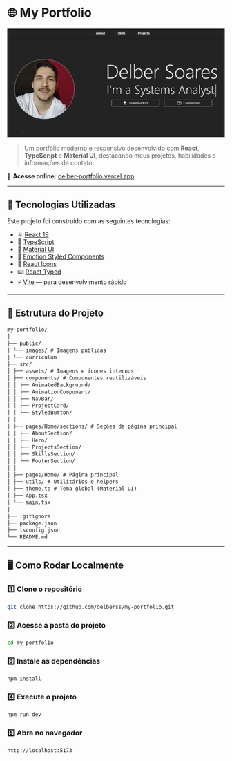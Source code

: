 # 🌐 My Portfolio

<p align="center">
  <a href="https://delber-portfolio.vercel.app" target="_blank">
    <img src="./public/images/preview.png" alt="Preview" width="600" />
  </a>
</p>


> Um portfólio moderno e responsivo desenvolvido com **React**, **TypeScript** e **Material UI**, destacando meus projetos, habilidades e informações de contato.

🔗 **Acesse online:** [delber-portfolio.vercel.app](https://delber-portfolio.vercel.app)

---

## 🚀 Tecnologias Utilizadas

Este projeto foi construído com as seguintes tecnologias:

- ⚛️ [React 19](https://react.dev/)
- 💎 [TypeScript](https://www.typescriptlang.org/)
- 🎨 [Material UI](https://mui.com/)
- 💅 [Emotion Styled Components](https://emotion.sh/docs/styled)
- 🧠 [React Icons](https://react-icons.github.io/react-icons/)
- ⌨️ [React Typed](https://www.npmjs.com/package/react-typed)
- ⚡ [Vite](https://vitejs.dev/) — para desenvolvimento rápido

---
## 📁 Estrutura do Projeto
```
my-portfolio/
│
├── public/
│ └── images/ # Imagens públicas
│ └── curriculum
├── src/
│ ├── assets/ # Imagens e ícones internos
│ ├── components/ # Componentes reutilizáveis
│ │ ├── AnimatedBackground/
│ │ ├── AnimationComponent/
│ │ ├── NavBar/
│ │ ├── ProjectCard/
│ │ └── StyledButton/
│ │
│ ├── pages/Home/sections/ # Seções da página principal
│ │ ├── AboutSection/
│ │ ├── Hero/
│ │ ├── ProjectsSection/
│ │ ├── SkillsSection/
│ │ └── FooterSection/
│ │
│ ├── pages/Home/ # Página principal
│ ├── utils/ # Utilitários e helpers
│ ├── theme.ts # Tema global (Material UI)
│ ├── App.tsx
│ └── main.tsx
│
├── .gitignore
├── package.json
├── tsconfig.json
└── README.md
```

---

## 🖥️ Como Rodar Localmente

### 1️⃣ Clone o repositório

```bash
git clone https://github.com/delberss/my-portfolio.git
```
### 2️⃣ Acesse a pasta do projeto
```bash
cd my-portfolio
```
### 3️⃣ Instale as dependências

```bash
npm install
```
### 4️⃣ Execute o projeto
```bash
npm run dev
```
### 5️⃣ Abra no navegador
```bash
http://localhost:5173
```